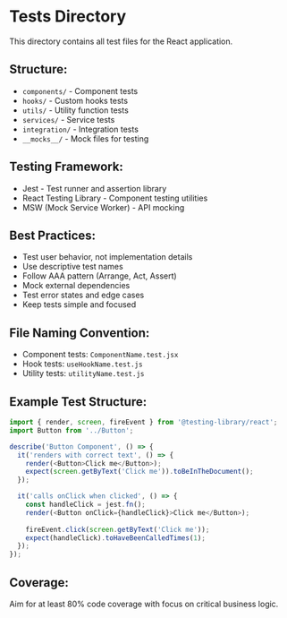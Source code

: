 # Tests Directory

This directory contains all test files for the React application.

## Structure:
- `components/` - Component tests
- `hooks/` - Custom hooks tests
- `utils/` - Utility function tests
- `services/` - Service tests
- `integration/` - Integration tests
- `__mocks__/` - Mock files for testing

## Testing Framework:
- Jest - Test runner and assertion library
- React Testing Library - Component testing utilities
- MSW (Mock Service Worker) - API mocking

## Best Practices:
- Test user behavior, not implementation details
- Use descriptive test names
- Follow AAA pattern (Arrange, Act, Assert)
- Mock external dependencies
- Test error states and edge cases
- Keep tests simple and focused

## File Naming Convention:
- Component tests: `ComponentName.test.jsx`
- Hook tests: `useHookName.test.js`
- Utility tests: `utilityName.test.js`

## Example Test Structure:
```javascript
import { render, screen, fireEvent } from '@testing-library/react';
import Button from '../Button';

describe('Button Component', () => {
  it('renders with correct text', () => {
    render(<Button>Click me</Button>);
    expect(screen.getByText('Click me')).toBeInTheDocument();
  });

  it('calls onClick when clicked', () => {
    const handleClick = jest.fn();
    render(<Button onClick={handleClick}>Click me</Button>);
    
    fireEvent.click(screen.getByText('Click me'));
    expect(handleClick).toHaveBeenCalledTimes(1);
  });
});
```

## Coverage:
Aim for at least 80% code coverage with focus on critical business logic. 